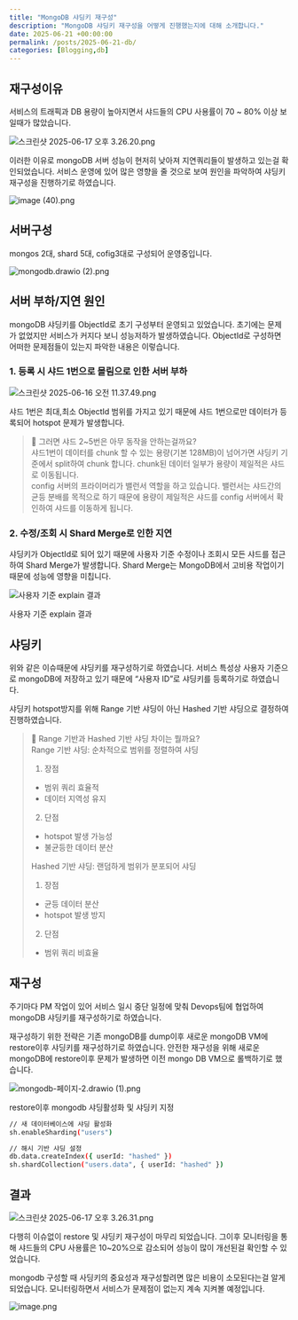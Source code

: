 ```yaml
---
title: "MongoDB 샤딩키 재구성"
description: "MongoDB 샤딩키 재구성을 어떻게 진행했는지에 대해 소개합니다."
date: 2025-06-21 +00:00:00
permalink: /posts/2025-06-21-db/
categories: [Blogging,db]
---
```


## 재구성이유

서비스의 트래픽과 DB 용량이 높아지면서 샤드들의 CPU 사용률이 70 ~ 80% 이상 보일때가 많았습니다.

![스크린샷 2025-06-17 오후 3.26.20.png](/assets/img/db/2025-06-21-db-01.png)

이러한 이유로 mongoDB 서버 성능이 현저히 낮아져 지연쿼리들이 발생하고 있는걸 확인되었습니다. 서비스 운영에 있어 많은 영향을 줄 것으로 보여 원인을 파악하여 샤딩키 재구성을 진행하기로 하였습니다.

![image (40).png](/assets/img/db/2025-06-21-db-02.png)

## 서버구성

mongos 2대, shard 5대, cofig3대로 구성되어 운영중입니다.

![mongodb.drawio (2).png](/assets/img/db/2025-06-21-db-03.png)

## 서버 부하/지연 원인

mongoDB 샤딩키를 ObjectId로 초기 구성부터 운영되고 있었습니다. 초기에는 문제가 없었지만 서비스가 커지다 보니 성능저하가 발생하였습니다. ObjectId로 구성하면 어떠한 문제점들이 있는지 파악한 내용은 이렇습니다.

### 1. 등록 시 샤드 1번으로 몰림으로 인한 서버 부하

![스크린샷 2025-06-16 오전 11.37.49.png](/assets/img/db/2025-06-21-db-04.png)

샤드 1번은 최대,최소 ObjectId 범위를 가지고 있기 때문에 샤드 1번으로만 데이터가 등록되어 hotspot 문제가 발생합니다.


> 🤔 그러면 샤드 2~5번은 아무 동작을 안하는걸까요?\
> 샤드1번이 데이터를 chunk 할 수 있는 용량(기본 128MB)이 넘어가면 샤딩키 기준에서 split하여 chunk 합니다. chunk된 데이터 일부가 용량이 제일적은 샤드로 이동됩니다.\
> config 서버의 프라이머리가 밸런서 역할을 하고 있습니다. 밸런서는 샤드간의 균등 분배를 목적으로 하기 때문에 용량이 제일적은 샤드를 config 서버에서 확인하여 샤드를 이동하게 됩니다.



### 2. 수정/조회 시 Shard Merge로 인한 지연

샤딩키가 ObjectId로 되어 있기 때문에 사용자 기준 수정이나 조회시 모든 샤드를 접근하여 Shard Merge가 발생합니다. Shard Merge는 MongoDB에서 고비용 작업이기 때문에 성능에 영향을 미칩니다.

![사용자 기준 explain 결과](/assets/img/db/2025-06-21-db-05.png)

사용자 기준 explain 결과

## 샤딩키

위와 같은 이슈때문에 샤딩키를 재구성하기로 하였습니다. 서비스 특성상 사용자 기준으로 mongoDB에 저장하고 있기 때문에 “사용자 ID”로 샤딩키를 등록하기로 하였습니다.

샤딩키 hotspot방지를 위해 Range 기반 샤딩이 아닌 Hashed 기반 샤딩으로 결정하여 진행하였습니다.

> 🤔 Range 기반과 Hashed 기반 샤딩 차이는 뭘까요?\
> Range 기반 샤딩: 순차적으로 범위를 정렬하여 샤딩
> 1. 장점
> - 범위 쿼리 효율적
> - 데이터 지역성 유지
> 2. 단점
> - hotspot 발생 가능성
> - 불균등한 데이터 분산
> 
> Hashed 기반 샤딩: 랜덤하게 범위가 분포되어 샤딩
> 1. 장점
> - 균등 데이터 분산
> - hotspot 발생 방지
> 2. 단점
> - 범위 쿼리 비효율

## 재구성

주기마다 PM 작업이 있어 서비스 일시 중단 일정에 맞춰 Devops팀에 협업하여 mongoDB 샤딩키를 재구성하기로 하였습니다.

재구성하기 위한 전략은 기존 mongoDB를 dump이후 새로운 mongoDB VM에 restore이후 샤딩키를 재구성하기로 하였습니다. 안전한 재구성을 위해 새로운 mongoDB에 restore이후 문제가 발생하면 이전 mongo DB VM으로 롤백하기로 했습니다.

![mongodb-페이지-2.drawio (1).png](/assets/img/db/2025-06-21-db-06.png)

restore이후 mongodb 샤딩활성화 및 샤딩키 지정

```bash
// 새 데이터베이스에 샤딩 활성화
sh.enableSharding("users")

// 해시 기반 샤딩 설정
db.data.createIndex({ userId: "hashed" })
sh.shardCollection("users.data", { userId: "hashed" })
```

## 결과

![스크린샷 2025-06-17 오후 3.26.31.png](/assets/img/db/2025-06-21-db-07.png)

다행히 이슈없이 restore 및 샤딩키 재구성이 마무리 되었습니다. 그이후 모니터링을 통해 샤드들의 CPU 사용률은 10~20%으로 감소되어 성능이 많이 개선된걸 확인할 수 있었습니다.

mongodb 구성할 때 사딩키의 중요성과 재구성할려면 많은 비용이 소모된다는걸 알게되었습니다. 모니터링하면서 서비스가 문제점이 없는지 계속 지켜볼 예정입니다.

![image.png](/assets/img/db/2025-06-21-db-08.png)

